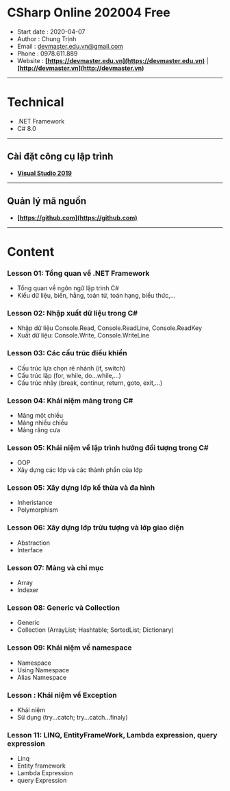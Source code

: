 # CSharp Online 202004 Free
* Start date 	: 2020-04-07
* Author		: Chung Trịnh
* Email		: devmaster.edu.vn@gmail.com 
* Phone		: 0978.611.889
* Website		: **[https://devmaster.edu.vn](https://devmaster.edu.vn)** | **[http://devmaster.vn](http://devmaster.vn)**
___
# Technical
- .NET Framework
- C# 8.0
___
## Cài đặt công cụ lập trình
- **[Visual Studio 2019](https://visualstudio.microsoft.com/vs/)** 
___
## Quản lý mã nguồn 
- **[https://github.com](https://github.com)** 
___

# Content
### Lesson 01: Tổng quan về .NET Framework 
- Tổng quan về ngôn ngữ lập trình C#
- Kiểu dữ liệu, biến, hằng, toán tử, toán hạng, biểu thức,...
### Lesson 02: Nhập xuất dữ liệu trong C#
- Nhập dữ liệu Console.Read, Console.ReadLine, Console.ReadKey
- Xuất dữ liệu: Console.Write, Console.WriteLine
### Lesson 03: Các cấu trúc điều khiển
- Cấu trúc lựa chọn rẽ nhánh (if, switch)
- Cấu trúc lặp (for, while, do...while,...)
- Cấu trúc nhảy (break, continur, return, goto, exit,...)
### Lesson 04: Khái niệm mảng trong C#
- Mảng một chiều
- Mảng nhiều chiều
- Mảng răng cưa
### Lesson 05: Khái niệm về lập trình hướng đối tượng trong C#
- OOP
- Xây dựng các lớp và các thành phần của lớp
### Lesson 05: Xây dựng lớp kế thừa và đa hình
- Inheristance
- Polymorphism
### Lesson 06: Xây dựng lớp trừu tượng và lớp giao diện
- Abstraction
- Interface
### Lesson 07: Mảng và chỉ mục
- Array
- Indexer
### Lesson 08: Generic và Collection
- Generic
- Collection (ArrayList; Hashtable; SortedList; Dictionary)
### Lesson 09: Khái niệm về namespace
- Namespace
- Using Namespace
- Alias Namespace
### Lesson : Khái niệm về Exception
- Khái niệm
- Sử dụng (try...catch; try...catch...finaly)
### Lesson 11: LINQ, EntityFrameWork, Lambda expression, query expression
- Linq
- Entity framework
- Lambda Expression
- query Expression
